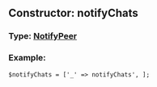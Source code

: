 ## Constructor: notifyChats  




### Type: [NotifyPeer](../types/NotifyPeer.md)


### Example:

```
$notifyChats = ['_' => notifyChats', ];
```